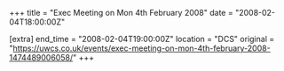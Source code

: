 +++
title = "Exec Meeting on Mon 4th February 2008"
date = "2008-02-04T18:00:00Z"

[extra]
end_time = "2008-02-04T19:00:00Z"
location = "DCS"
original = "https://uwcs.co.uk/events/exec-meeting-on-mon-4th-february-2008-1474489006058/"
+++



